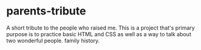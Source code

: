 # parents-tribute
A short tribute to the people who raised me. This is a project that's primary purpose is to practice basic HTML and CSS as well as a way to talk about two wonderful people. family history.
